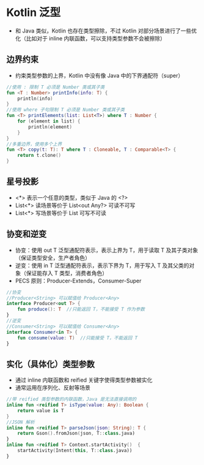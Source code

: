 # Kotlin 泛型
- 和 Java 类似，Kotlin 也存在类型擦除，不过 Kotlin 对部分场景进行了一些优化（比如对于 inline 内联函数，可以支持类型参数不会被擦除）

## 边界约束
- 约束类型参数的上界，Kotlin 中没有像 Java 中的下界通配符（super）
```kotlin
//使用 : 限制 T 必须是 Number 类或其子类
fun <T : Number> printInfo(info: T) {
    println(info)
}
//使用 where 子句限制 T 必须是 Number 类或其子类
fun <T> printElements(list: List<T>) where T : Number {
    for (element in list) {
        println(element)
    }
}
//多重边界，使用多个上界
fun <T> copy(t: T): T where T : Cloneable, T : Comparable<T> {
    return t.clone()
}
```

## 星号投影
- <*> 表示一个任意的类型，类似于 Java 的 <?>
- List<*> 读场景等价于 List<out Any?> 可读不可写
- List<*> 写场景等价于 List<in Nothing> 可写不可读

## 协变和逆变
- 协变：使用 out T 泛型通配符表示，表示上界为 T，用于读取 T 及其子类对象（保证类型安全，生产者角色）
- 逆变：使用 in T 泛型通配符表示，表示下界为 T，用于写入 T 及其父类的对象（保证能存入 T 类型，消费者角色）
- PECS 原则：Producer-Extends，Consumer-Super
```kotlin
//协变
//Producer<String> 可以赋值给 Producer<Any>
interface Producer<out T> {
    fun produce(): T  //只能返回 T，不能接受 T 作为参数
}
//逆变
//Consumer<String> 可以赋值给 Consumer<Any>
interface Consumer<in T> {
    fun consume(value: T)  //只能接受 T，不能返回 T
}
```

## 实化（具体化）类型参数
- 通过 inline 内联函数和 reified 关键字使得类型参数被实化
- 通常运用在序列化、反射等场景
```kotlin
//带 reified 类型参数的内联函数，Java 是无法直接调用的
inline fun <reified T> isType(value: Any): Boolean {
    return value is T
}
//JSON 解析
inline fun <reified T> parseJson(json: String): T {
    return Gson().fromJson(json, T::class.java)
}
inline fun <reified T> Context.startActivity()  {
    startActivity(Intent(this, T::class.java)) 
}
```